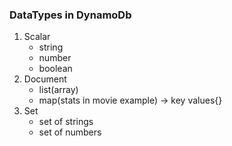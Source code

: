 ### DataTypes in DynamoDb

1. Scalar
   - string
   - number
   - boolean
2. Document
   - list(array)
   - map(stats in movie example) -> key values{}
3. Set
   - set of strings
   - set of numbers
